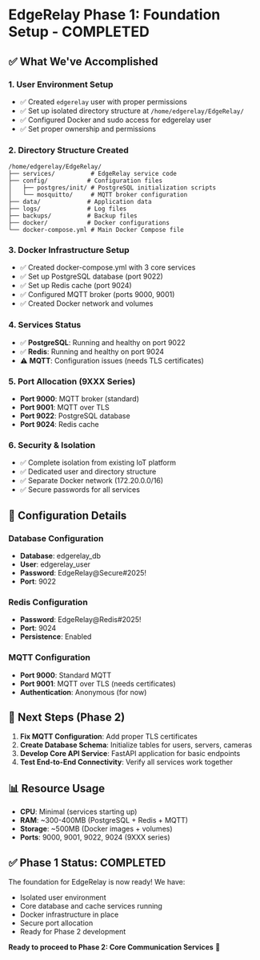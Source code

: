 # EdgeRelay Phase 1: Foundation Setup - COMPLETED

## ✅ What We've Accomplished

### 1. User Environment Setup
- ✅ Created `edgerelay` user with proper permissions
- ✅ Set up isolated directory structure at `/home/edgerelay/EdgeRelay/`
- ✅ Configured Docker and sudo access for edgerelay user
- ✅ Set proper ownership and permissions

### 2. Directory Structure Created
```
/home/edgerelay/EdgeRelay/
├── services/          # EdgeRelay service code
├── config/           # Configuration files
│   ├── postgres/init/ # PostgreSQL initialization scripts
│   └── mosquitto/     # MQTT broker configuration
├── data/             # Application data
├── logs/             # Log files
├── backups/          # Backup files
├── docker/           # Docker configurations
└── docker-compose.yml # Main Docker Compose file
```

### 3. Docker Infrastructure Setup
- ✅ Created docker-compose.yml with 3 core services
- ✅ Set up PostgreSQL database (port 9022)
- ✅ Set up Redis cache (port 9024)
- ✅ Configured MQTT broker (ports 9000, 9001)
- ✅ Created Docker network and volumes

### 4. Services Status
- ✅ **PostgreSQL**: Running and healthy on port 9022
- ✅ **Redis**: Running and healthy on port 9024
- ⚠️ **MQTT**: Configuration issues (needs TLS certificates)

### 5. Port Allocation (9XXX Series)
- **Port 9000**: MQTT broker (standard)
- **Port 9001**: MQTT over TLS
- **Port 9022**: PostgreSQL database
- **Port 9024**: Redis cache

### 6. Security & Isolation
- ✅ Complete isolation from existing IoT platform
- ✅ Dedicated user and directory structure
- ✅ Separate Docker network (172.20.0.0/16)
- ✅ Secure passwords for all services

## 🔧 Configuration Details

### Database Configuration
- **Database**: edgerelay_db
- **User**: edgerelay_user
- **Password**: EdgeRelay@Secure#2025!
- **Port**: 9022

### Redis Configuration
- **Password**: EdgeRelay@Redis#2025!
- **Port**: 9024
- **Persistence**: Enabled

### MQTT Configuration
- **Port 9000**: Standard MQTT
- **Port 9001**: MQTT over TLS (needs certificates)
- **Authentication**: Anonymous (for now)

## 🚀 Next Steps (Phase 2)

1. **Fix MQTT Configuration**: Add proper TLS certificates
2. **Create Database Schema**: Initialize tables for users, servers, cameras
3. **Develop Core API Service**: FastAPI application for basic endpoints
4. **Test End-to-End Connectivity**: Verify all services work together

## 📊 Resource Usage

- **CPU**: Minimal (services starting up)
- **RAM**: ~300-400MB (PostgreSQL + Redis + MQTT)
- **Storage**: ~500MB (Docker images + volumes)
- **Ports**: 9000, 9001, 9022, 9024 (9XXX series)

## ✅ Phase 1 Status: COMPLETED

The foundation for EdgeRelay is now ready! We have:
- Isolated user environment
- Core database and cache services running
- Docker infrastructure in place
- Secure port allocation
- Ready for Phase 2 development

**Ready to proceed to Phase 2: Core Communication Services** 🚀
